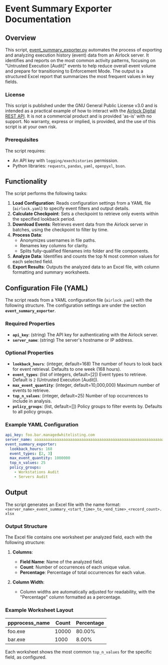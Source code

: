 # Event Summary Exporter Documentation

## Overview

This script, [event_summary_exporter.py](event_summary_exporter.py) automates the process of exporting and analyzing execution history (event) data from an Airlock server. It identifies and reports on the most common activity patterns, focusing on "Untrusted Execution [Audit]" events to help reduce overall event volume and prepare for transitioning to Enforcement Mode. The output is a structured Excel report that summarizes the most frequent values in key fields.

### License
This script is published under the GNU General Public License v3.0 and is intended as a practical example of how to interact with the [Airlock Digital REST API](https://api.airlockdigital.com/). It is not a commercial product and is provided 'as-is' with no support. No warranty, express or implied, is provided, and the use of this script is at your own risk.

### Prerequisites
The script requires:
- An API key with `logging/exechistories` permission.
- Python libraries: `requests`, `pandas`, `yaml`, `openpyxl`, `bson`.

## Functionality

The script performs the following tasks:

1. **Load Configuration**: Reads configuration settings from a YAML file (`airlock.yaml`) to specify event filters and output details.
2. **Calculate Checkpoint**: Sets a checkpoint to retrieve only events within the specified lookback period.
3. **Download Events**: Retrieves event data from the Airlock server in batches, using the checkpoint to filter by time.
4. **Process Data**:
   - Anonymizes usernames in file paths.
   - Renames key columns for clarity.
   - Splits fully-qualified filenames into folder and file components.
5. **Analyze Data**: Identifies and counts the top N most common values for each selected field.
6. **Export Results**: Outputs the analyzed data to an Excel file, with column formatting and summary worksheets.

## Configuration File (YAML)

The script reads from a YAML configuration file (`airlock.yaml`) with the following structure. The configuration settings are under the section **`event_summary_exporter`**.

### Required Properties

- **`api_key`**: (string) The API key for authenticating with the Airlock server.
- **`server_name`**: (string) The server's hostname or IP address.

### Optional Properties

- **`lookback_hours`**: (integer, default=168) The number of hours to look back for event retrieval. Defaults to one week (168 hours).
- **`event_types`**: (list of integers, default=[2]) Event types to retrieve. Default is `2` (Untrusted Execution [Audit]).
- **`max_event_quantity`**: (integer, default=10,000,000) Maximum number of events to retrieve.
- **`top_n_values`**: (integer, default=25) Number of top occurrences to include in analysis.
- **`policy_groups`**: (list, default=[]) Policy groups to filter events by. Defaults to all policy groups.

### Example YAML Configuration

```yaml
api_key: foo.bar.managedwhitelisting.com
server_name: aaaaaaaaaaaaaaaaaaaaaaaaaaaaaaaaaaaaaaaaaaaaaaaaaaaaaaaaaaaaaaaa
event_summary_exporter:
  lookback_hours: 168
  event_types: [2, 3]
  max_event_quantity: 1000000
  top_n_values: 25
  policy_groups:
    - Workstations Audit
    - Servers Audit
```

## Output

The script generates an Excel file with the name format:
`<server_name>_event_summary_<start_time>_to_<end_time>_<record_count>.xlsx`

### Output Structure

The Excel file contains one worksheet per analyzed field, each with the following structure:

1. **Columns**:
   - **Field Name**: Name of the analyzed field.
   - **Count**: Number of occurrences of each unique value.
   - **Percentage**: Percentage of total occurrences for each value.

2. **Column Width**:
   - Column widths are automatically adjusted for readability, with the "Percentage" column formatted as a percentage.

### Example Worksheet Layout

| ppprocess_name   | Count   | Percentage |
|------------------|---------|------------|
| foo.exe          | 10000   | 80.00%     |
| bar.exe          | 1000    | 8.00%      |

Each worksheet shows the most common `top_n_values` for the specific field, as configured.